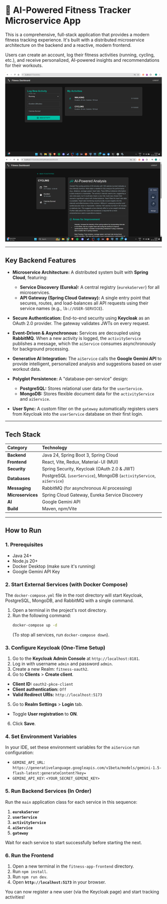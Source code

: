 # 🚀 AI-Powered Fitness Tracker Microservice App

This is a comprehensive, full-stack application that provides a modern fitness tracking experience. It's built with a distributed microservice architecture on the backend and a reactive, modern frontend.

Users can create an account, log their fitness activities (running, cycling, etc.), and receive personalized, AI-powered insights and recommendations for their workouts.

![Fitness Dashboard Screenshot](fitness-app-frontend/src/assets/screenshots/dashboard.png)
![Fitness Details Screenshot](fitness-app-frontend/src/assets/screenshots/details.png)


---

## Key Backend Features

* **Microservice Architecture:** A distributed system built with **Spring Cloud**, featuring:
    * **Service Discovery (Eureka):** A central registry (`eurekaServer`) for all microservices.
    * **API Gateway (Spring Cloud Gateway):** A single entry point that secures, routes, and load-balances all API requests using their service names (e.g., `lb://USER-SERVICE`).

* **Secure Authentication:** End-to-end security using **Keycloak** as an OAuth 2.0 provider. The gateway validates JWTs on every request.

* **Event-Driven & Asynchronous:** Services are decoupled using **RabbitMQ**. When a new activity is logged, the `activityService` publishes a message, which the `aiService` consumes asynchronously for background processing.

* **Generative AI Integration:** The `aiService` calls the **Google Gemini API** to provide intelligent, personalized analysis and suggestions based on user workout data.

* **Polyglot Persistence:** A "database-per-service" design:
    * **PostgreSQL:** Stores relational user data for the `userService`.
    * **MongoDB:** Stores flexible document data for the `activityService` and `aiService`.

* **User Sync:** A custom filter on the `gateway` automatically registers users from Keycloak into the `userService` database on their first login.

---

## Tech Stack

| Category | Technology |
| :--- | :--- |
| **Backend** | Java 24, Spring Boot 3, Spring Cloud |
| **Frontend** | React, Vite, Redux, Material-UI (MUI) |
| **Security** | Spring Security, Keycloak (OAuth 2.0 & JWT) |
| **Databases** | PostgreSQL (`userService`), MongoDB (`activityService`, `aiService`) |
| **Messaging** | RabbitMQ (for asynchronous AI processing) |
| **Microservices** | Spring Cloud Gateway, Eureka Service Discovery |
| **AI** | Google Gemini API |
| **Build** | Maven, npm/Vite |

---

## How to Run

### 1. Prerequisites

* Java 24+
* Node.js 20+
* Docker Desktop (make sure it's running)
* Google Gemini API Key

### 2. Start External Services (with Docker Compose)

The `docker-compose.yml` file in the root directory will start Keycloak, PostgreSQL, MongoDB, and RabbitMQ with a single command.

1.  Open a terminal in the project's root directory.
2.  Run the following command:
    ```bash
    docker-compose up -d
    ```
    (To stop all services, run `docker-compose down`).

### 3. Configure Keycloak (One-Time Setup)

1.  Go to the **Keycloak Admin Console** at `http://localhost:8181`.
2.  Log in with username `admin` and password `admin`.
3.  Create a new Realm: `fitness-oauth2`.
4.  Go to **Clients** > **Create client**.
  * **Client ID:** `oauth2-pkce-client`
  * **Client authentication:** `Off`
  * **Valid Redirect URIs:** `http://localhost:5173`
5.  Go to **Realm Settings** > **Login** tab.
  * Toggle **User registration** to **ON**.
6.  Click **Save**.

### 4. Set Environment Variables

In your IDE, set these environment variables for the `aiService` run configuration:

* `GEMINI_API_URL`: `https://generativelanguage.googleapis.com/v1beta/models/gemini-1.5-flash-latest:generateContent?key=`
* `GEMINI_API_KEY`: `<YOUR_SECRET_GEMINI_KEY>`

### 5. Run Backend Services (In Order)

Run the `main` application class for each service in this sequence:

1.  **`eurekaServer`**
2.  **`userService`**
3.  **`activityService`**
4.  **`aiService`**
5.  **`gateway`**

Wait for each service to start successfully before starting the next.

### 6. Run the Frontend

1.  Open a new terminal in the `fitness-app-frontend` directory.
2.  Run `npm install`.
3.  Run `npm run dev`.
4.  Open **`http://localhost:5173`** in your browser.

You can now register a new user (via the Keycloak page) and start tracking activities!